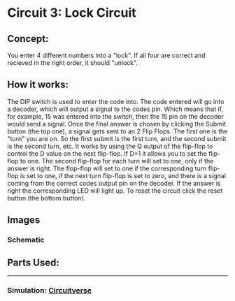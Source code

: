# Circuit 3: Lock Circuit 
## Concept:
You enter 4 different numbers into a "lock". If all four are correct and recieved in the right order, it should "unlock". 
## How it works:
The DIP switch is used to enter the code into. The code entered will go into a decoder, which will output a signal to the codes pin. Which means that if, for example, 15 was entered into the switch, then the 15 pin on the decoder would send a signal. Once the final answer is chosen by clicking the Submit button (the top one), a signal gets sent to an 2 Flip Flops. The first one is the "turn" you are on. So the first submit is the first turn, and the second submit is the second turn, etc. It works by using the Q output of the flip-flop to control the D value on the next flip-flop. If D=1 it allows you to set the flip-flop to one. The second flip-flop for each turn will set to one, only if the answer is right. The flop-flop will set to one if the corresponding turn flip-flop is set to one, if the next turn flip-flop is set to zero, and there is a signal coming from the correct codes output pin on the decoder. If the answer is right the corresponding LED will light up. To reset the circuit click the reset button (the bottom button).

## Images
### Schematic

## Parts Used:

***
### Simulation: [Circuitverse](https://circuitverse.org/simulator/edit/lock-circuit-9322b070-b124-4427-a766-c93bc677ccae)
